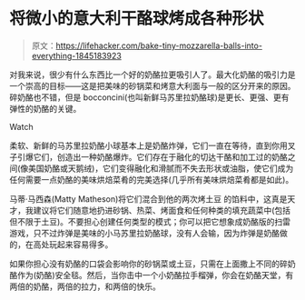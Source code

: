 # 将微小的意大利干酪球烤成各种形状

> 原文：<https://lifehacker.com/bake-tiny-mozzarella-balls-into-everything-1845183923>

对我来说，很少有什么东西比一个好的奶酪拉更吸引人了。最大化奶酪的吸引力是一个崇高的目标——这是把美味的砂锅菜和烤意大利面与一般的区分开来的原因。碎奶酪也不错，但是 bocconcini(也叫新鲜马苏里拉奶酪球)是更长、更强、更有弹性的奶酪的关键。

Watch

柔软、新鲜的马苏里拉奶酪小球基本上是奶酪炸弹，它们一直在等待，直到你用叉子引爆它们，创造出一种奶酪爆炸。它们存在于融化的切达干酪和加工过的奶酪之间(像美国奶酪或天鹅绒)，它们变得融化和滑腻而不失去形状或油脂，使它们成为任何需要一点奶酪的美味烘焙菜肴的完美选择(几乎所有美味烘焙菜肴都是如此)。

马蒂·马西森(Matty Matheson)将它们混合到他的两次烤土豆 的馅料中，这真是天才，我建议将它们随意地扔进砂锅、热菜、烤面食和任何种类的填充蔬菜中(包括但不限于土豆)。不要担心创建任何类型的模式；你可以把它想象成奶酪版的扫雷游戏，只不过炸弹是美味的小马苏里拉奶酪球，没有人会输，因为炸弹是奶酪做的，在高处玩起来容易得多。

如果你担心没有奶酪的口袋会影响你的砂锅菜或土豆，只需在上面撒上不同的碎奶酪作为(奶酪)安全毯。然后，当你击中一个小奶酪拉手榴弹，你会在奶酪天堂，有两倍的奶酪，两倍的拉力，和两倍的快乐。